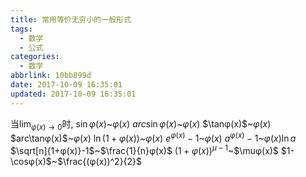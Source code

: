 ```yaml
---
title: 常用等价无穷小的一般形式
tags:
  - 数学
  - 公式
categories:
  - 数学
abbrlink: 10bb899d
date: 2017-10-09 16:35:01
updated: 2017-10-09 16:35:01
---
```

当$\lim_{φ(x)\to0}$时,
$\sin φ(x)$~$φ(x)$
$arc\sin φ(x)$~$φ(x)$
$\tanφ(x)$~$φ(x)$
$arc\tanφ(x)$~$φ(x)$
$\ln(1+φ(x))$~$φ(x)$
$e^{φ(x)}-1$~$φ(x)$
$a^{φ(x)}-1$~$φ(x)\ln a$
$\sqrt[n]{1+φ(x)}-1$~$\frac{1}{n}φ(x)$
$(1+φ(x))^{\mu-1}$~$\muφ(x)$ 
$1-\cosφ(x)$~$\frac{(φ(x))^2}{2}$